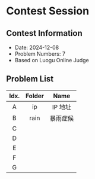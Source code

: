 # Contest Session

## Contest Information

- Date: 2024-12-08
- Problem Numbers: 7
- Based on Luogu Online Judge

## Problem List

| Idx. | Folder |    Name    |
| :--: | :----: | :--------: |
|  A   | ip | IP 地址 |
|  B   | rain | 暴雨症候 |
|  C   |||
|  D   |||
|  E   |||
|  F   |||
|  G   |||

